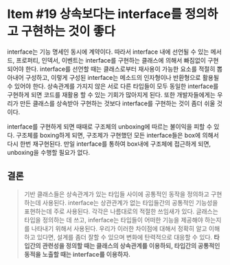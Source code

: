 # Item #19 상속보다는 interface를 정의하고 구현하는 것이 좋다

interface는 기능 명세인 동시에 계약이다. 따라서 interface 내에 선언될 수 있는 메서드, 프로퍼티, 인덱서, 이벤트는 interface를 구현하는 클래스에 의해서 빠짐없이 구현되어야 한다. interface를 선언할 때는 클래스로부터 재사용이 가능한 요소를 적절히 뽑아내어 구성하고, 이렇게 구성된 interface는 메소드의 인자형이나 반환형으로 활용될 수 있어야 한다. 상속관계를 가지지 않은 서로 다른 타입들이 모두 동일한 interface를 구현하게 되면 코드를 재활용 할 수 있는 기회가 많아지게 된다. 또한 개발자들에게는 우리가 만든 클래스를 상속받아 구현하는 것보다 interface를 구현하는 것이 좀더 쉬울 것이다.

interface를 구현하게 되면 때때로 구조체의 unboxing에 따르는 불이익을 피할 수 있다. 구조체를 boxing하게 되면, 구조제가 구현했던 모든 interface들은 box에 의해서 다시 한번 재구현된다. 만일 interface를 통하여 box내에 구조체에 접근하게 되면, unboxing을 수행할 필요가 없다.

## 결론
> 기반 클래스들은 상속관계가 있는 타입들 사이에 공통적인 동작을 정의하고 구현하는데 사용된다. interface는 상관관계가 없는 타입들간의 공통적인 기능성을 표현하는데 주로 사용된다. 각각은 나름대로의 적절한 쓰임새가 있다. 글래스는 타입을 정의하는 데 쓰고, inferface는 타입들이 어떠한 기능을 제공해야 하는지를 나타내기 위해서 사용된다. 우리가 이러한 차이점에 대해서 정확히 알고 이해하고 있다면, 설계를 좀더 잘할 수 있으며 변화에 탄력적으로 대응할 수 있다. <b>타입간의 관련성을 정의할 때는 클래스의 상속관계를 이용하되, 타입간의 공통적인 동적을 노출할 때는 interface를 이용하자.</b>
